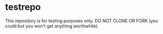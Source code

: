 testrepo
========
This repository is for testing purposes only. DO NOT CLONE OR FORK (you could but you won't get anything worthwhile).

